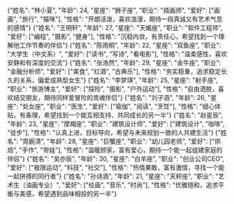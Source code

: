 {"姓名": "林小夏", "年龄": 24, "星座": "狮子座", "职业": "插画师", "爱好": ["画画", "旅行", "猫咪"], "性格": "开朗活泼，喜欢浪漫，期待一段真诚又有艺术气息的感情"}
{"姓名": "王明轩", "年龄": 27, "星座": "天蝎座", "职业": "软件工程师", "爱好": ["编程", "摄影", "健身"], "性格": "沉稳内敛，有责任心，希望找到一个理解他工作节奏的伴侣"}
{"姓名": "陈雨桐", "年龄": 22, "星座": "双鱼座", "职业": "大学生（中文系）", "爱好": ["读书", "写诗", "看电影"], "性格": "温柔感性，喜欢安静和有深度的交流"}
{"姓名": "张浩然", "年龄": 29, "星座": "金牛座", "职业": "金融分析师", "爱好": ["美食", "红酒", "古典乐"], "性格": "务实稳重，追求稳定长久的关系，偏爱成熟型女生"}
{"姓名": "李梦琪", "年龄": 25, "星座": "射手座", "职业": "旅游博主", "爱好": ["探险", "摄影", "户外运动"], "性格": "自由洒脱，喜欢结交朋友，期待同样爱冒险的灵魂伴侣"}
{"姓名": "刘子涵", "年龄": 26, "星座": "处女座", "职业": "医生", "爱好": ["瑜伽", "阅读", "烹饪"], "性格": "细心体贴，有条理，希望找到一个能互相支持、共同成长的另一半"}
{"姓名": "赵星辰", "年龄": 23, "星座": "摩羯座", "职业": "建筑设计师", "爱好": ["建筑设计", "咖啡", "徒步"], "性格": "认真上进，目标导向，希望与未来规划一致的人共建生活"}
{"姓名": "周婉清", "年龄": 28, "星座": "巨蟹座", "职业": "幼儿园老师", "爱好": ["烘焙", "手作", "带娃"], "性格": "温暖顾家，富有爱心，期待一个能一起组建家庭的伴侣"}
{"姓名": "吴亦辰", "年龄": 30, "星座": "白羊座", "职业": "创业公司CEO", "爱好": ["极限运动", "科技", "社交"], "性格": "热情果敢，富有激情，寻找一个能一起拼搏的同行者"}
{"姓名": "孙诗涵", "年龄": 21, "星座": "天秤座", "职业": "艺术生（油画专业）", "爱好": ["绘画", "音乐", "时尚"], "性格": "优雅随和，追求平衡与美感，希望遇到品味相投的另一半"}